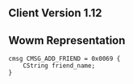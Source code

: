 ## Client Version 1.12

## Wowm Representation
```rust,ignore
cmsg CMSG_ADD_FRIEND = 0x0069 {
    CString friend_name;    
}

```
